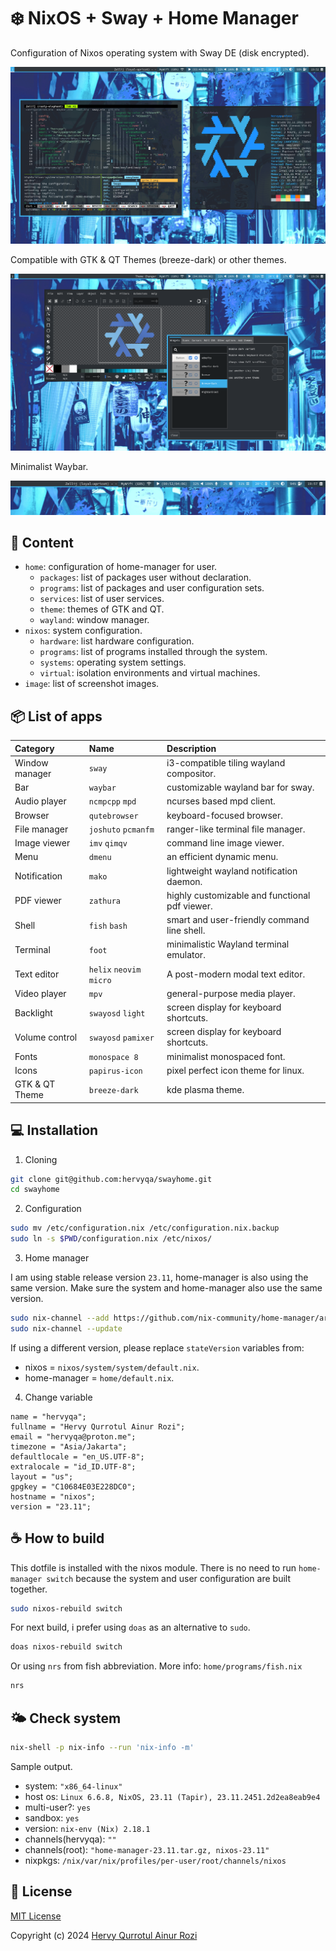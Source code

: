 # ❄️ NixOS + Sway + Home Manager

Configuration of Nixos operating system with Sway DE (disk
encrypted).

![image](image/grim_1.png)

Compatible with GTK & QT Themes (breeze-dark) or other themes.

![image](image/grim_2.png)

Minimalist Waybar.

![image](image/grim_3.png)

## 📖 Content

- `home`: configuration of home-manager for user.
  - `packages`: list of packages user without declaration.
  - `programs`: list of packages and user configuration sets.
  - `services`: list of user services.
  - `theme`: themes of GTK and QT.
  - `wayland`: window manager.
- `nixos`: system configuration.
  - `hardware`: list hardware configuration.
  - `programs`: list of programs installed through the system.
  - `systems`: operating system settings.
  - `virtual`: isolation environments and virtual machines.
- `image`: list of screenshot images.

## 📦 List of apps

Category | Name | Description
:--- | :--- | :---
Window manager | `sway` | i3-compatible tiling wayland compositor.
Bar | `waybar` | customizable wayland bar for sway.
Audio player | `ncmpcpp` `mpd` | ncurses based mpd client.
Browser | `qutebrowser` | keyboard-focused browser.
File manager | `joshuto` `pcmanfm` | ranger-like terminal file manager.
Image viewer | `imv` `qimqv` | command line image viewer.
Menu | `dmenu` | an efficient dynamic menu.
Notification | `mako` | lightweight wayland notification daemon.
PDF viewer | `zathura` | highly customizable and functional pdf viewer.
Shell | `fish` `bash` | smart and user-friendly command line shell.
Terminal | `foot` | minimalistic Wayland terminal emulator.
Text editor | `helix` `neovim` `micro` | A post-modern modal text editor.
Video player | `mpv` | general-purpose media player.
Backlight | `swayosd` `light` | screen display for keyboard shortcuts.
Volume control | `swayosd` `pamixer` | screen display for keyboard shortcuts.
Fonts | `monospace 8` | minimalist monospaced font.
Icons | `papirus-icon` | pixel perfect icon theme for linux.
GTK & QT Theme | `breeze-dark` | kde plasma theme.

## 💻 Installation

1. Cloning

```sh
git clone git@github.com:hervyqa/swayhome.git
cd swayhome
```

2. Configuration

```sh
sudo mv /etc/configuration.nix /etc/configuration.nix.backup
sudo ln -s $PWD/configuration.nix /etc/nixos/
```

3. Home manager

I am using stable release version `23.11`, home-manager is also using the same
version. Make sure the system and home-manager also use the same version.

```sh
sudo nix-channel --add https://github.com/nix-community/home-manager/archive/release-23.11.tar.gz home-manager
sudo nix-channel --update
```

If using a different version, please replace `stateVersion` variables from:
* nixos = `nixos/system/system/default.nix`.
* home-manager = `home/default.nix`.

4. Change variable

```plain
name = "hervyqa";
fullname = "Hervy Qurrotul Ainur Rozi";
email = "hervyqa@proton.me";
timezone = "Asia/Jakarta";
defaultlocale = "en_US.UTF-8";
extralocale = "id_ID.UTF-8";
layout = "us";
gpgkey = "C10684E03E228DC0";
hostname = "nixos";
version = "23.11";
```

## ☕️ How to build

This dotfile is installed with the nixos module.
There is no need to run `home-manager switch`
because the system and user configuration are built together.

```sh
sudo nixos-rebuild switch
```

For next build, i prefer using `doas` as an alternative to `sudo`.

```sh
doas nixos-rebuild switch

```

Or using `nrs` from fish abbreviation.
More info: `home/programs/fish.nix`

```sh
nrs
```

## 🌤 Check system

```sh
nix-shell -p nix-info --run 'nix-info -m'
```

Sample output.

- system: `"x86_64-linux"`
- host os: `Linux 6.6.8, NixOS, 23.11 (Tapir), 23.11.2451.2d2ea8eab9e4`
- multi-user?: `yes`
- sandbox: `yes`
- version: `nix-env (Nix) 2.18.1`
- channels(hervyqa): `""`
- channels(root): `"home-manager-23.11.tar.gz, nixos-23.11"`
- nixpkgs: `/nix/var/nix/profiles/per-user/root/channels/nixos`

## 🌱 License

[MIT License](/LICENSE.md)

Copyright (c) 2024 [Hervy Qurrotul Ainur Rozi](https://hervyqa.id)
